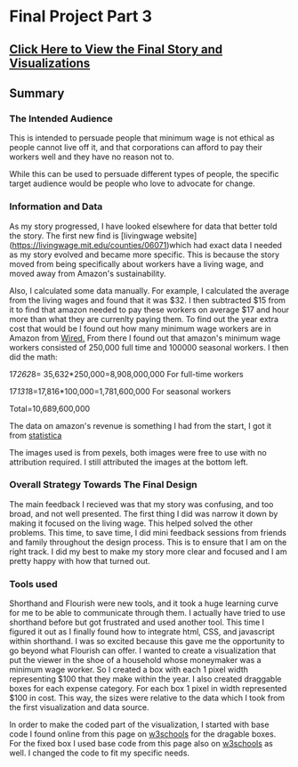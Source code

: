 # Final Project Part 3

## [Click Here to View the Final Story and Visualizations](https://preview.shorthand.com/QIrsaFU24OsPMEeC)

## Summary

### The Intended Audience
This is intended to persuade people that minimum wage is not ethical as people cannot live off it, and that corporations can afford to pay their workers well and they have no reason not to. 

While this can be used to persuade different types of people, the specific target audience would be people who love to advocate for change. 

### Information and Data
As my story progressed, I have looked elsewhere for data that better told the story. The first new find is [livingwage website] (https://livingwage.mit.edu/counties/06071)which had exact data I needed as my story evolved and became more specific. This is because the story moved from being specifically about workers have a living wage, and moved away from Amazon's sustainability. 

Also, I calculated some data manually. For example, I calculated the average from the living wages and found that it was $32. I then subtracted $15 from it to find that amazon needed to pay these workers on average $17 and hour more than what they are currenlty paying them. To find out the year extra cost that would be I found out how many minimum wage workers are in Amazon from [Wired.](https://www.wired.com/story/why-amazon-really-raised-minimum-wage/) From there I found out that amazon's minimum wage workers consisted of 250,000 full time and 100000 seasonal workers. I then did the math:

17*262*8= 35,632*250,000=8,908,000,000 For full-time workers 

17*131*8=17,816*100,000=1,781,600,000 For seasonal workers

Total=10,689,600,000

The data on amazon's revenue is something I had from the start, I got it from [statistica](https://www.statista.com/statistics/273963/quarterly-revenue-of-amazoncom/)

The images used is from pexels, both images were free to use with no attribution required. I still attributed the images at the bottom left. 

### Overall Strategy Towards The Final Design
The main feedback I recieved was that my story was confusing, and too broad, and not well presented. The first thing I did was narrow it down by making it focused on the living wage. This helped solved the other problems. This time, to save time, I did mini feedback sessions from friends and family throughout the design process. This is to ensure that I am on the right track. I did my best to make my story more clear and focused and I am pretty happy with how that turned out. 

### Tools used
Shorthand and Flourish were new tools, and it took a huge learning curve for me to be able to communicate through them. I actually have tried to use shorthand before but got frustrated and used another tool. This time I figured it out as I finally found how to integrate html, CSS, and javascript within shorthand. I was so excited because this gave me the opportunity to go beyond what Flourish can offer. I wanted to create a visualization that put the viewer in the shoe of a household whose moneymaker was a minimum wage worker. So I created a box with each 1 pixel width representing $100 that they make within the year. I also created draggable boxes for each expense category. For each box 1 pixel in width represented $100 in cost. This way, the sizes were relative to the data which I took from the first visualization and data source. 

In order to make the coded part of the visualization, I started with base code I found online from this page on [w3schools](https://www.w3schools.com/howto/howto_js_draggable.asp) for the dragable boxes. For the fixed box I used base code from this page also on [w3schools](https://www.w3schools.com/graphics/svg_rect.asp) as well. I changed the code to fit my specific needs. 




